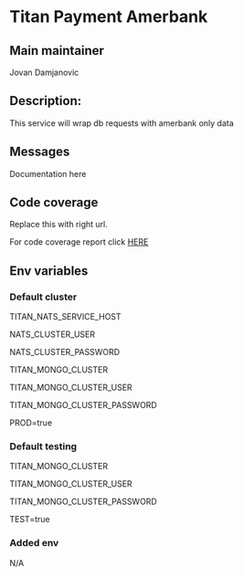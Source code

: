 # Titan Payment Amerbank

## Main maintainer

Jovan Damjanovic

## Description:

This service will wrap db requests with amerbank only data

## Messages

Documentation here

## Code coverage

Replace this with right url.

For code coverage report click [HERE](http://htmlpreview.github.io/?https://github.com/jovan-amerbank/titan-payment-amerbank/blob/master/coverage/index.html)

## Env variables

### Default cluster

TITAN_NATS_SERVICE_HOST

NATS_CLUSTER_USER

NATS_CLUSTER_PASSWORD

TITAN_MONGO_CLUSTER

TITAN_MONGO_CLUSTER_USER

TITAN_MONGO_CLUSTER_PASSWORD

PROD=true

### Default testing

TITAN_MONGO_CLUSTER

TITAN_MONGO_CLUSTER_USER

TITAN_MONGO_CLUSTER_PASSWORD

TEST=true

### Added env

N/A
